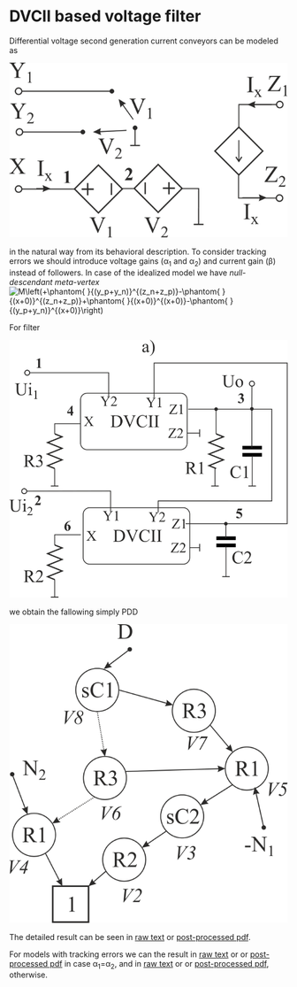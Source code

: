 # DVCII based voltage filter

Differential voltage second generation current conveyors can be modeled as 

![DVCII](DVCIIModel.svg)

in the natural way from its behavioral description. To consider tracking errors we should introduce voltage gains (α<sub>1</sub> and α<sub>2</sub>) and current gain (β) instead of followers. In case of the idealized model we have *null-descendant meta-vertex* ![M\left(+\phantom{ }_{(y_p+y_n)}^{(z_n+z_p)}-\phantom{ }_{(x+0)}^{(z_n+z_p)}+\phantom{ }_{(x+0)}^{(x+0)}-\phantom{ }_{(y_p+y_n)}^{(x+0)}\right)](https://render.githubusercontent.com/render/math?math=M%5Cleft(%2B%5Cphantom%7B%20%7D_%7B(y_p%2By_n)%7D%5E%7B(z_n%2Bz_p)%7D-%5Cphantom%7B%20%7D_%7B(x%2B0)%7D%5E%7B(z_n%2Bz_p)%7D%2B%5Cphantom%7B%20%7D_%7B(x%2B0)%7D%5E%7B(x%2B0)%7D-%5Cphantom%7B%20%7D_%7B(y_p%2By_n)%7D%5E%7B(x%2B0)%7D%5Cright))

For filter

![Filter](DVCIIFilter.svg)

we obtain the fallowing simply PDD

![PDD](DVCIIPDD.svg)

The detailed result can be seen in [raw text](Models%20Ideal.txt) or [post-processed pdf](Models%20Ideal.pdf). 

For models with tracking errors we can the result in [raw text](Models%20TE.txt) or or [post-processed pdf](Models%20TE.pdf) in case α<sub>1</sub>=α<sub>2</sub>, and in [raw text](Models%20TEA.txt) or or [post-processed pdf](Models%20TEA.pdf), otherwise.